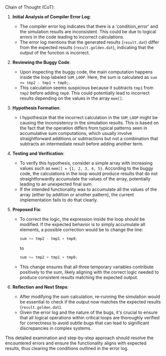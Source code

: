 Chain of Thought (CoT):

1. **Initial Analysis of Compiler Error Log**:
    - The compiler error log indicates that there is a 'condition_error' and the simulation results are inconsistent. This could be due to logical errors in the code leading to incorrect calculations.
    - The error log mentions that the generated results (`result.dat`) differ from the expected results (`result.golden.dat`), indicating that the output of the function is incorrect.

2. **Reviewing the Buggy Code**:
    - Upon inspecting the buggy code, the main computation happens inside the loop labeled `SUM_LOOP`. Here, the sum is calculated as `sum += tmp2 - tmp1 + tmp0;`.
    - This calculation seems suspicious because it subtracts `tmp1` from `tmp2` before adding `tmp0`. This could potentially lead to incorrect results depending on the values in the array `mem[]`.

3. **Hypothesis Formation**:
    - I hypothesize that the incorrect calculation in the `SUM_LOOP` might be causing the inconsistency in the simulation results. This is based on the fact that the operation differs from typical patterns seen in accumulative sum computations, which usually involve straightforward additions or subtractions but not a combination that subtracts an intermediate result before adding another term.

4. **Testing and Verification**:
    - To verify this hypothesis, consider a simple array with increasing values such as `mem[] = {1, 2, 3, 4, 5}`. According to the buggy code, the calculations in the loop would produce results that do not straightforwardly accumulate the values of the array, potentially leading to an unexpected final sum.
    - If the intended functionality was to accumulate all the values of the array (either by addition or another pattern), the current implementation fails to do that clearly.

5. **Proposed Fix**:
    - To correct the logic, the expression inside the loop should be modified. If the expected behavior is to simply accumulate all elements, a possible correction would be to change the line:
      ```cpp
      sum += tmp2 - tmp1 + tmp0;
      ```
      to
      ```cpp
      sum += tmp2 + tmp1 + tmp0;
      ```
    - This change ensures that all three temporary variables contribute positively to the sum, likely aligning with the correct logic needed to produce consistent results matching the expected output.

6. **Reflection and Next Steps**:
    - After modifying the sum calculation, re-running the simulation would be essential to check if the output now matches the expected results (`result.golden.dat`).
    - Given the error log and the nature of the bugs, it's crucial to ensure that all logical operations within critical loops are thoroughly verified for correctness to avoid subtle bugs that can lead to significant discrepancies in complex systems.

This detailed examination and step-by-step approach should resolve the encountered errors and ensure the functionality aligns with expected results, thus clearing the conditions outlined in the error log.